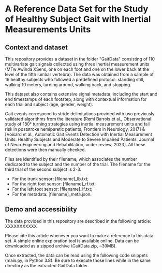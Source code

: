 # A Reference Data Set for the Study of Healthy Subject Gait with Inertial Measurements Units 

## Context and dataset

This repository provides a dataset in the folder "GaitData" consisting of 110 multivariate gait signals collected using three inertial measurement units (MTw Awinda XSens, one on each foot and one on the lower back at the level of the fifth lumbar vertebra). The data was obtained from a sample of 19 healthy subjects who followed a predefined protocol: standing still, walking 10 meters, turning around, walking back, and stopping. 

This dataset also contains extensive signal metadata, including the start and end timestamps of each footstep, along with contextual information for each trial and subject (age, gender, weight). 

Gait events correspond to stride delimitations provided with two previously validated algorithms from the literature [Remi Barrois et al., Observational study of 180° turning strategies using inertial measurement units and fall risk in poststroke hemiparetic patients, Frontiers in Neurology, 2017] & [Voisard et al., Automatic Gait Events Detection with Inertial Measurement Units: Healthy Subjects and Moderate to Severe Impaired Patients, Journal of NeuroEngineering and Rehabilitation, under review, 2023]. All these detections were then manually checked. 

Files are identified by their filename, which associates the number dedicated to the subject and the number of the trial. The filename for the third trial of the second subject is 2-3.
- For the trunk sensor: [filename]_lb.txt;
- For the right foot sensor: [filename]_rf.txt;
- For the left foot sensor: [filename]_lf.txt;
- For the metadata: [filename]_meta.json. 

## Demo and accessibility 

The data provided in this repository are described in the following article: XXXXXXXXXXX

Please cite this article whenever you want to make a reference to this data set.
A simple online exploration tool is available online. Data can be downloaded as a zipped archive (GaitData.zip, ~30MB). 

Once extracted, the data can be read using the following code snippets (main.py, in Python 3.8). Be sure to execute those lines while in the same directory as the extracted GaitData folder.


